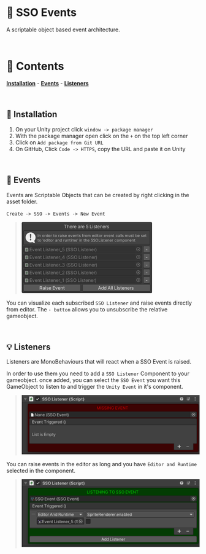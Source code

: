 # **📢 SSO Events**
A scriptable object based event architecture.

<br>

# **📑 Contents**
[**Installation**](#installation) - [**Events**](#events) - [**Listeners**](#💡-listeners)

<br>

## **💾 Installation**


1. On your Unity project click `window -> package manager`
2. With the package manager open click on the `+` on the top left corner
3. Click on  `Add package from Git URL`
4. On GitHub, Click `Code -> HTTPS`, copy the URL and paste it on Unity

<br>

## **📣 Events**
Events are Scriptable Objects that can be created by right clicking in the asset folder.

`Create -> SSO -> Events -> New Event`

> ![img](README/icons/evt_full.png)

You can visualize each subscribed `SSO Listener` and raise events directly from editor.
The `- button` allows you to unsubscribe the relative gameobject.

<br>

## **💡 Listeners**
Listeners are MonoBehaviours that will react when a SSO Event is raised.

In order to use them you need to add a `SSO Listener` Component to your gameobject.
once added, you can select the `SSO Event` you want this GameObject to listen to and trigger the `Unity Event` in it's component.

> ![img](README/icons/listener_empty.png)

You can raise events in the editor as long and you have `Editor and Runtime` selected in the component.

> ![img](README/icons/listener_full.png)